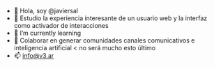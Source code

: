- 👋 Hola, soy @javiersal
- 👀 Estudio la experiencia interesante de un usuario web y la interfaz como activador de interacciones
- 🌱 I’m currently learning 
- 💞️ Colaborar en generar comunidades canales comunicativos e inteligencia artificial < no será mucho esto último
- 📫 info@v3.ar

<!---
javiersal/javiersal is a ✨ special ✨ repository because its `README.md` (this file) appears on your GitHub profile.
You can click the Preview link to take a look at your changes.
--->
